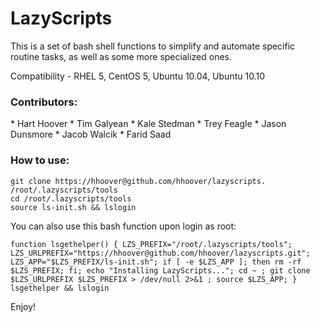 <h1>LazyScripts</h1>

<p>This is a set of bash shell functions to simplify and automate specific routine tasks, as well as some more specialized ones.</p>

<p>Compatibility - RHEL 5, CentOS 5, Ubuntu 10.04, Ubuntu 10.10</p>

<h3>Contributors:</h3>
* Hart Hoover
* Tim Galyean
* Kale Stedman
* Trey Feagle
* Jason Dunsmore
* Jacob Walcik
* Farid Saad

<h3>How to use:</h3>

	git clone https://hhoover@github.com/hhoover/lazyscripts. /root/.lazyscripts/tools
	cd /root/.lazyscripts/tools
	source ls-init.sh && lslogin

<p>You can also use this bash function upon login as root:</p>

	function lsgethelper() { LZS_PREFIX="/root/.lazyscripts/tools"; LZS_URLPREFIX="https://hhoover@github.com/hhoover/lazyscripts.git"; LZS_APP="$LZS_PREFIX/ls-init.sh"; if [ -e $LZS_APP ]; then rm -rf $LZS_PREFIX; fi; echo "Installing LazyScripts..."; cd ~ ; git clone $LZS_URLPREFIX $LZS_PREFIX > /dev/null 2>&1 ; source $LZS_APP; } lsgethelper && lslogin

<p>Enjoy!</p>